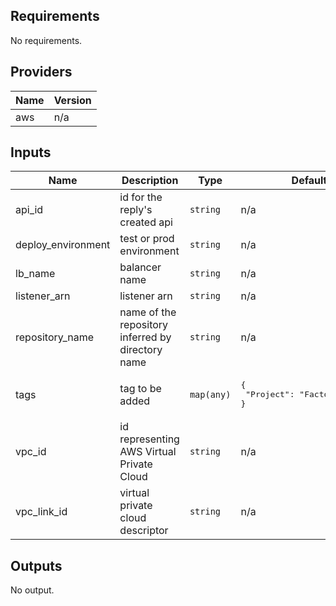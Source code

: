 ## Requirements

No requirements.

## Providers

| Name | Version |
|------|---------|
| aws | n/a |

## Inputs

| Name | Description | Type | Default | Required |
|------|-------------|------|---------|:--------:|
| api\_id | id for the reply's created api | `string` | n/a | yes |
| deploy\_environment | test or prod environment | `string` | n/a | yes |
| lb\_name | balancer name | `string` | n/a | yes |
| listener\_arn | listener arn | `string` | n/a | yes |
| repository\_name | name of the repository inferred by directory name | `string` | n/a | yes |
| tags | tag to be added | `map(any)` | <pre>{<br>  "Project": "FactoryDataHub"<br>}</pre> | no |
| vpc\_id | id representing AWS Virtual Private Cloud | `string` | n/a | yes |
| vpc\_link\_id | virtual private cloud descriptor | `string` | n/a | yes |

## Outputs

No output.

